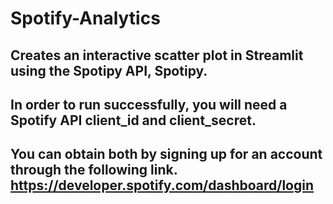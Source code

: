 # Spotify-Analytics
## Creates an interactive scatter plot in Streamlit using the Spotipy API, Spotipy.

## In order to run successfully, you will need a Spotify API client_id and client_secret.
## You can obtain both by signing up for an account through the following link. https://developer.spotify.com/dashboard/login
